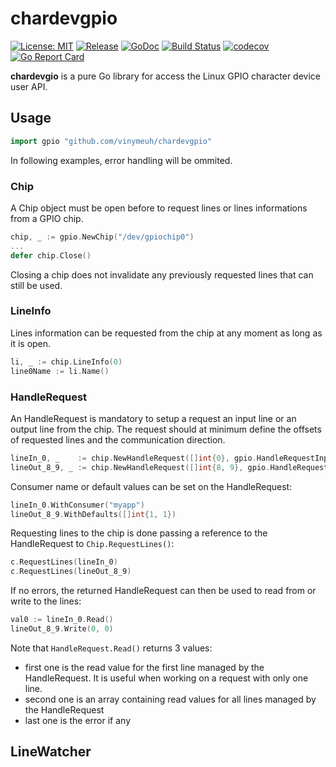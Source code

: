# chardevgpio

[![License: MIT](https://img.shields.io/badge/License-MIT-blue.svg)](https://opensource.org/licenses/MIT)
[![Release](https://img.shields.io/github/release/vinymeuh/chardevgpio.svg)](https://github.com/vinymeuh/chardevgpio/releases/latest)
[![GoDoc](https://godoc.org/github.com/vinymeuh/chardevgpio?status.svg)](https://godoc.org/github.com/vinymeuh/chardevgpio)
[![Build Status](https://travis-ci.org/vinymeuh/chardevgpio.svg?branch=master)](https://travis-ci.org/vinymeuh/chardevgpio)
[![codecov](https://codecov.io/gh/vinymeuh/chardevgpio/branch/master/graph/badge.svg)](https://codecov.io/gh/vinymeuh/chardevgpio)
[![Go Report Card](https://goreportcard.com/badge/github.com/vinymeuh/chardevgpio)](https://goreportcard.com/report/github.com/vinymeuh/chardevgpio)

**chardevgio** is a pure Go library for access the Linux GPIO character device user API.

## Usage

```go
import gpio "github.com/vinymeuh/chardevgpio"
```

In following examples, error handling will be ommited.

### Chip

A Chip object must be open before to request lines or lines informations from a GPIO chip.

```go
chip, _ := gpio.NewChip("/dev/gpiochip0")
...
defer chip.Close()
```

Closing a chip does not invalidate any previously requested lines that can still be used.

### LineInfo

Lines information can be requested from the chip at any moment as long as it is open.

```go
li, _ := chip.LineInfo(0)
line0Name := li.Name()
```

### HandleRequest

An HandleRequest is mandatory to setup a request an input line or an output line from the chip. The request should at minimum define the offsets of requested lines and the communication direction.

```go
lineIn_0, _    := chip.NewHandleRequest([]int{0}, gpio.HandleRequestInput)
lineOut_8_9, _ := chip.NewHandleRequest([]int{8, 9}, gpio.HandleRequestOutput)
```

Consumer name or default values can be set on the HandleRequest:

```go
lineIn_0.WithConsumer("myapp")
lineOut_8_9.WithDefaults([]int{1, 1})
```

Requesting lines to the chip is done passing a reference to the HandleRequest to ```Chip.RequestLines()```:

```go
c.RequestLines(lineIn_0)
c.RequestLines(lineOut_8_9) 
```

If no errors, the returned HandleRequest can then be used to read from or write to the lines:

```go
val0 := lineIn_0.Read()
lineOut_8_9.Write(0, 0)
```

Note that ```HandleRequest.Read()``` returns 3 values:

* first one is the read value for the first line managed by the HandleRequest. It is useful when working on a request with only one line.
* second one is an array containing read values for all lines managed by the HandleRequest
* last one is the error if any

## LineWatcher
